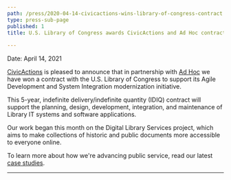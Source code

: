 ```yaml
---
path: /press/2020-04-14-civicactions-wins-library-of-congress-contract
type: press-sub-page
published: 1
title: U.S. Library of Congress awards CivicActions and Ad Hoc contract for legacy system modernization
 
---
```

Date: April 14, 2021

[CivicActions](https://civicactions.com/) is pleased to announce that in partnership with [Ad Hoc](https://adhoc.team/) we have won a contract with the U.S. Library of Congress to support its Agile Development and System Integration modernization initiative.

This 5-year, indefinite delivery/indefinite quantity (IDIQ) contract will support the planning, design, development, integration, and maintenance of Library IT systems and software applications.

Our work began this month on the Digital Library Services project, which aims to make collections of historic and public documents more accessible to everyone online.

To learn more about how we're advancing public service, read our latest [case studies](https://civicactions.com/case-study/).

-----------------------------------
